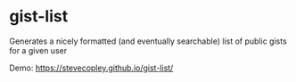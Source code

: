 # gist-list

Generates a nicely formatted (and eventually searchable) list of public gists for a given user

Demo: https://stevecopley.github.io/gist-list/
